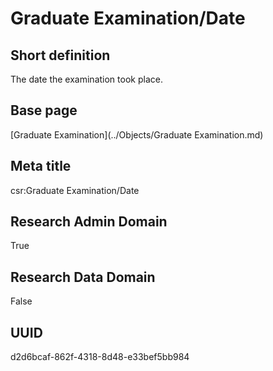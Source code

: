 # Graduate Examination/Date
## Short definition
The date the examination took place.
## Base page
[Graduate Examination](../Objects/Graduate Examination.md)
## Meta title
csr:Graduate Examination/Date
## Research Admin Domain
True
## Research Data Domain
False
## UUID
d2d6bcaf-862f-4318-8d48-e33bef5bb984
